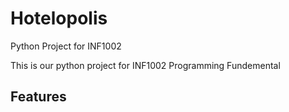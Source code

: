 # Hotelopolis
Python Project for INF1002

This is our python project for INF1002 Programming Fundemental 

## Features
